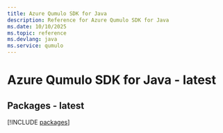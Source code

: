 ```yaml
---
title: Azure Qumulo SDK for Java
description: Reference for Azure Qumulo SDK for Java
ms.date: 10/10/2025
ms.topic: reference
ms.devlang: java
ms.service: qumulo
---
```

# Azure Qumulo SDK for Java - latest
## Packages - latest
[!INCLUDE [packages](qumulo-index.md)]